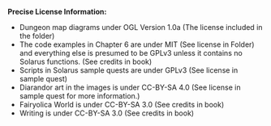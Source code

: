 **Precise License Information:**
- Dungeon map diagrams under OGL Version 1.0a (The license included in the folder)
- The code examples in Chapter 6 are under MIT (See license in Folder) and everything else is presumed to be GPLv3 unless it contains no Solarus functions. (See credits in book)
- Scripts in Solarus sample quests are under GPLv3 (See license in sample quest)
- Diarandor art in the images is under CC-BY-SA 4.0 (See license in sample quest for more information.)
- Fairyolica World is under CC-BY-SA 3.0 (See credits in book)
- Writing is under CC-BY-SA 3.0 (See credits in book)

